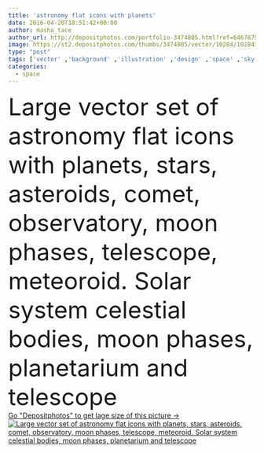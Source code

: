 ```yaml
---
title: 'astronomy flat icons with planets'
date: 2016-04-20T18:51:42+00:00
author: masha_tace
author_url: http://depositphotos.com/portfolio-3474805.html?ref=64678756
image: https://st2.depositphotos.com/thumbs/3474805/vector/10284/102843640/api_thumb_450.jpg?forcejpeg=true
type: "post"
tags: ['vector' ,'background' ,'illustration' ,'design' ,'space' ,'sky' ,'sun' ,'solar' ,'full' ,'big' ,'structure' ,'night' ,'flat' ,'body' ,'education' ,'earth' ,'science' ,'half' ,'moon' ,'stars' ,'system' ,'discovery' ,'astronomy' ,'galaxy' ,'universe' ,'phases' ,'telescope' ,'research' ,'observation' ,'exploration' ,'constellation' ,'comet' ,'planets' ,'Venus' ,'celestial' ,'mars' ,'Astronomical' ,'planetarium' ,'starry' ,'mercury' ,'asteroid' ,'neptune' ,'meteor' ,'astrophysics' ,'observatory' ,'jupiter' ,'saturn' ,'pluto' ,'uranus' ,'solar system' ]
categories: 
  - space
---
```

<div aling="center">
            <font size="60"> Large vector set of astronomy flat icons with planets, stars, asteroids, comet, observatory, moon phases, telescope, meteoroid. Solar system celestial bodies, moon phases, planetarium and telescope</font>   
</div>
<div>
    <a href='https://depositphotos.com/102843640/stock-illustration-astronomy-flat-icons-with-planets.html?ref=64678756' target=_blank > Go "Depositphotos" to get lage size of this picture ->
        <img href='https://depositphotos.com/102843640/stock-illustration-astronomy-flat-icons-with-planets.html?ref=64678756' src='https://st2.depositphotos.com/3474805/10284/v/950/depositphotos_102843640-stock-illustration-astronomy-flat-icons-with-planets.jpg?forcejpeg=true' alt='Large vector set of astronomy flat icons with planets, stars, asteroids, comet, observatory, moon phases, telescope, meteoroid. Solar system celestial bodies, moon phases, planetarium and telescope' >
    </a>
</div>
